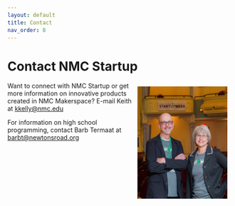```yaml
---
layout: default
title: Contact
nav_order: 8
---
```


# Contact NMC Startup



Want to connect with NMC Startup <img alt="barb and keith" style="float:right;width:40%;height:auto;padding:10px;" src="assets/images/barb_and_keith.jpg" >or get more information on innovative products created in NMC Makerspace? E-mail Keith at [kkelly@nmc.edu](mailto:kkelly@nmc.edu)

For information on high school programming, contact Barb Termaat at [barbt@newtonsroad.org](mailto:barbt@newtonsroad.org)